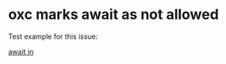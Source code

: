 # oxc marks await as not allowed

Test example for this issue:

[await in <script type="module"> oxc issue #6369](https://github.com/oxc-project/oxc/issues/6369)